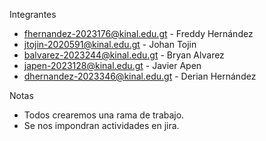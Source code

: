 Integrantes
- fhernandez-2023176@kinal.edu.gt - Freddy Hernández
- jtojin-2020591@kinal.edu.gt - Johan Tojin
- balvarez-2023244@kinal.edu.gt - Bryan Alvarez
- japen-2023128@kinal.edu.gt - Javier Apen
- dhernandez-2023346@kinal.edu.gt - Derian Hernández

Notas
- Todos crearemos una rama de trabajo.
- Se nos impondran actividades en jira.

